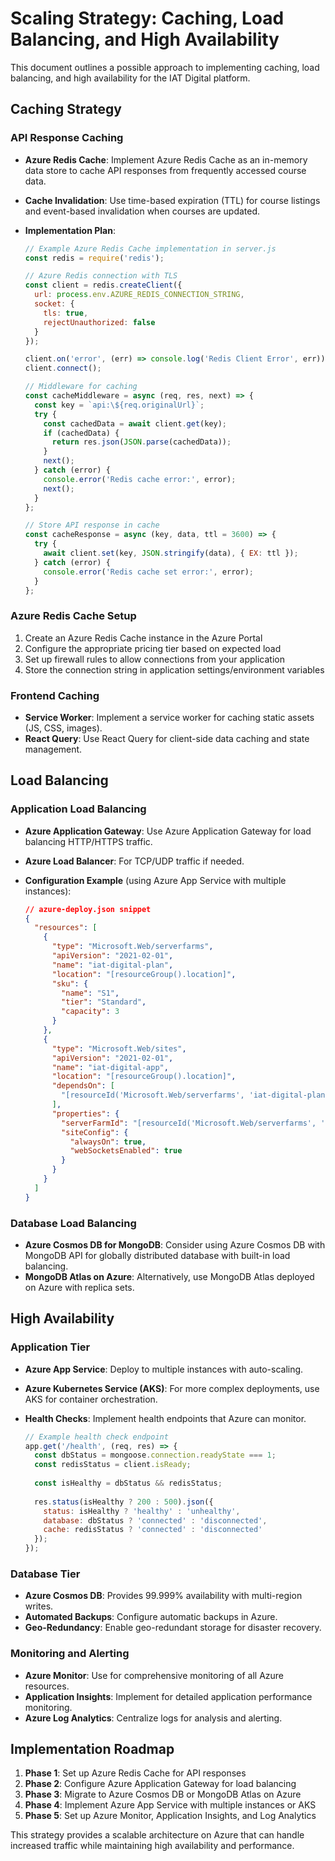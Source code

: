 # Scaling Strategy: Caching, Load Balancing, and High Availability

This document outlines a possible approach to implementing caching, load balancing, and high availability for the IAT Digital platform.

## Caching Strategy

### API Response Caching

- **Azure Redis Cache**: Implement Azure Redis Cache as an in-memory data store to cache API responses from frequently accessed course data.
- **Cache Invalidation**: Use time-based expiration (TTL) for course listings and event-based invalidation when courses are updated.
- **Implementation Plan**:

  ```javascript
  // Example Azure Redis Cache implementation in server.js
  const redis = require('redis');
  
  // Azure Redis connection with TLS
  const client = redis.createClient({
    url: process.env.AZURE_REDIS_CONNECTION_STRING,
    socket: {
      tls: true,
      rejectUnauthorized: false
    }
  });
  
  client.on('error', (err) => console.log('Redis Client Error', err));
  client.connect();
  
  // Middleware for caching
  const cacheMiddleware = async (req, res, next) => {
    const key = `api:\${req.originalUrl}`;
    try {
      const cachedData = await client.get(key);
      if (cachedData) {
        return res.json(JSON.parse(cachedData));
      }
      next();
    } catch (error) {
      console.error('Redis cache error:', error);
      next();
    }
  };
  
  // Store API response in cache
  const cacheResponse = async (key, data, ttl = 3600) => {
    try {
      await client.set(key, JSON.stringify(data), { EX: ttl });
    } catch (error) {
      console.error('Redis cache set error:', error);
    }
  };
  ```

### Azure Redis Cache Setup

1. Create an Azure Redis Cache instance in the Azure Portal
2. Configure the appropriate pricing tier based on expected load
3. Set up firewall rules to allow connections from your application
4. Store the connection string in application settings/environment variables

### Frontend Caching

- **Service Worker**: Implement a service worker for caching static assets (JS, CSS, images).
- **React Query**: Use React Query for client-side data caching and state management.

## Load Balancing

### Application Load Balancing

- **Azure Application Gateway**: Use Azure Application Gateway for load balancing HTTP/HTTPS traffic.
- **Azure Load Balancer**: For TCP/UDP traffic if needed.
- **Configuration Example** (using Azure App Service with multiple instances):

  ```json
  // azure-deploy.json snippet
  {
    "resources": [
      {
        "type": "Microsoft.Web/serverfarms",
        "apiVersion": "2021-02-01",
        "name": "iat-digital-plan",
        "location": "[resourceGroup().location]",
        "sku": {
          "name": "S1",
          "tier": "Standard",
          "capacity": 3
        }
      },
      {
        "type": "Microsoft.Web/sites",
        "apiVersion": "2021-02-01",
        "name": "iat-digital-app",
        "location": "[resourceGroup().location]",
        "dependsOn": [
          "[resourceId('Microsoft.Web/serverfarms', 'iat-digital-plan')]"
        ],
        "properties": {
          "serverFarmId": "[resourceId('Microsoft.Web/serverfarms', 'iat-digital-plan')]",
          "siteConfig": {
            "alwaysOn": true,
            "webSocketsEnabled": true
          }
        }
      }
    ]
  }
  ```

### Database Load Balancing

- **Azure Cosmos DB for MongoDB**: Consider using Azure Cosmos DB with MongoDB API for globally distributed database with built-in load balancing.
- **MongoDB Atlas on Azure**: Alternatively, use MongoDB Atlas deployed on Azure with replica sets.

## High Availability

### Application Tier

- **Azure App Service**: Deploy to multiple instances with auto-scaling.
- **Azure Kubernetes Service (AKS)**: For more complex deployments, use AKS for container orchestration.
- **Health Checks**: Implement health endpoints that Azure can monitor.

  ```javascript
  // Example health check endpoint
  app.get('/health', (req, res) => {
    const dbStatus = mongoose.connection.readyState === 1;
    const redisStatus = client.isReady;
    
    const isHealthy = dbStatus && redisStatus;
    
    res.status(isHealthy ? 200 : 500).json({
      status: isHealthy ? 'healthy' : 'unhealthy',
      database: dbStatus ? 'connected' : 'disconnected',
      cache: redisStatus ? 'connected' : 'disconnected'
    });
  });
  ```

### Database Tier

- **Azure Cosmos DB**: Provides 99.999% availability with multi-region writes.
- **Automated Backups**: Configure automatic backups in Azure.
- **Geo-Redundancy**: Enable geo-redundant storage for disaster recovery.

### Monitoring and Alerting

- **Azure Monitor**: Use for comprehensive monitoring of all Azure resources.
- **Application Insights**: Implement for detailed application performance monitoring.
- **Azure Log Analytics**: Centralize logs for analysis and alerting.

## Implementation Roadmap

1. **Phase 1**: Set up Azure Redis Cache for API responses
2. **Phase 2**: Configure Azure Application Gateway for load balancing
3. **Phase 3**: Migrate to Azure Cosmos DB or MongoDB Atlas on Azure
4. **Phase 4**: Implement Azure App Service with multiple instances or AKS
5. **Phase 5**: Set up Azure Monitor, Application Insights, and Log Analytics

This strategy provides a scalable architecture on Azure that can handle increased traffic while maintaining high availability and performance.